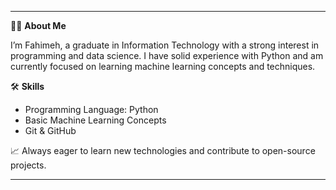 
---

👩‍💻 **About Me**

I’m Fahimeh, a graduate in Information Technology with a strong interest in programming and data science. I have solid experience with Python and am currently focused on learning machine learning concepts and techniques.

🛠️ **Skills**  
- Programming Language: Python  
- Basic Machine Learning Concepts  
- Git & GitHub  

📈 Always eager to learn new technologies and contribute to open-source projects.

---
